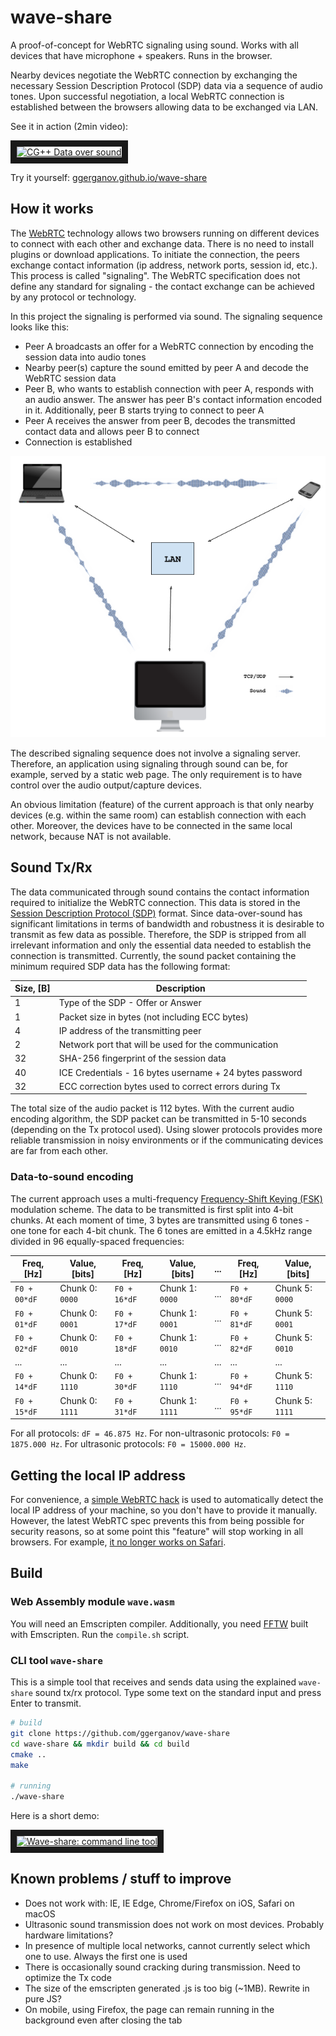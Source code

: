 # wave-share

A proof-of-concept for WebRTC signaling using sound. Works with all devices that have microphone + speakers. Runs in the
browser.

Nearby devices negotiate the WebRTC connection by exchanging the necessary Session Description Protocol (SDP) data via
a sequence of audio tones. Upon successful negotiation, a local WebRTC connection is established between the browsers allowing data to be exchanged via LAN.

See it in action (2min video):

<a href="http://www.youtube.com/watch?feature=player_embedded&v=d30QDrKyQkg" target="_blank"><img src="http://img.youtube.com/vi/d30QDrKyQkg/0.jpg" alt="CG++ Data over sound" width="360" height="270" border="10" /></a>

Try it yourself: [ggerganov.github.io/wave-share](https://ggerganov.github.io/wave-share)

## How it works

The [WebRTC](https://en.wikipedia.org/wiki/WebRTC) technology allows two browsers running on different devices to connect with each other and exchange data. There is no need to install plugins or download applications. To initiate the connection, the peers exchange contact information (ip address, network ports, session id, etc.). This process is called "signaling". The WebRTC specification does not define any standard for signaling - the contact exchange can be achieved by any protocol or technology.

In this project the signaling is performed via sound. The signaling sequence looks like this:

  - Peer A broadcasts an offer for a WebRTC connection by encoding the session data into audio tones
  - Nearby peer(s) capture the sound emitted by peer A and decode the WebRTC session data
  - Peer B, who wants to establish connection with peer A, responds with an audio answer. The answer has peer B's contact information encoded in it. Additionally, peer B starts trying to connect to peer A
  - Peer A receives the answer from peer B, decodes the transmitted contact data and allows peer B to connect
  - Connection is established
  
<p align="center"><img src="media/wave-share-scheme2.png"></p>
  
The described signaling sequence does not involve a signaling server. Therefore, an application using signaling through sound can be, for example, served by a static web page. The only requirement is to have control over the audio output/capture devices.

An obvious limitation (feature) of the current approach is that only nearby devices (e.g. within the same room) can establish connection with each other. Moreover, the devices have to be connected in the same local network, because NAT is not available.

## Sound Tx/Rx

The data communicated through sound contains the contact information required to initialize the WebRTC connection. This data is stored in the [Session Description Protocol (SDP)](https://en.wikipedia.org/wiki/Session_Description_Protocol) format. Since data-over-sound has significant limitations in terms of bandwidth and robustness it is desirable to transmit as few data as possible. Therefore, the SDP is stripped from all irrelevant information and only the essential data needed to establish the connection is transmitted. Currently, the sound packet containing the minimum required SDP data has the following format:

| Size, [B] | Description |
| --------- | ----------- |
| 1         | Type of the SDP - Offer or Answer |
| 1         | Packet size in bytes (not including ECC bytes) |
| 4         | IP address of the transmitting peer |
| 2         | Network port that will be used for the communication |
| 32        | SHA-256 fingerprint of the session data |
| 40        | ICE Credentials - 16 bytes username + 24 bytes password |
| 32        | ECC correction bytes used to correct errors during Tx |

The total size of the audio packet is 112 bytes. With the current audio encoding algorithm, the SDP packet can be transmitted in 5-10 seconds (depending on the Tx protocol used). Using slower protocols provides more reliable transmission in noisy environments or if the communicating devices are far from each other.

### Data-to-sound encoding

The current approach uses a multi-frequency [Frequency-Shift Keying (FSK)](https://en.wikipedia.org/wiki/Frequency-shift_keying) modulation scheme. The data to be transmitted is first split into 4-bit chunks. At each moment of time, 3 bytes are transmitted using 6 tones - one tone for each 4-bit chunk. The 6 tones are emitted in a 4.5kHz range divided in 96 equally-spaced frequencies:

| Freq, [Hz]   | Value, [bits]   | Freq, [Hz]   | Value, [bits]   | ... | Freq, [Hz]   | Value, [bits]   |
| ------------ | --------------- | ------------ | --------------- | --- | ------------ | --------------- |
| `F0 + 00*dF` | Chunk 0: `0000` | `F0 + 16*dF` | Chunk 1: `0000` | ... | `F0 + 80*dF` | Chunk 5: `0000` |
| `F0 + 01*dF` | Chunk 0: `0001` | `F0 + 17*dF` | Chunk 1: `0001` | ... | `F0 + 81*dF` | Chunk 5: `0001` |
| `F0 + 02*dF` | Chunk 0: `0010` | `F0 + 18*dF` | Chunk 1: `0010` | ... | `F0 + 82*dF` | Chunk 5: `0010` |
| ...          | ...             | ...          | ...             | ... | ...          | ...             |
| `F0 + 14*dF` | Chunk 0: `1110` | `F0 + 30*dF` | Chunk 1: `1110` | ... | `F0 + 94*dF` | Chunk 5: `1110` |
| `F0 + 15*dF` | Chunk 0: `1111` | `F0 + 31*dF` | Chunk 1: `1111` | ... | `F0 + 95*dF` | Chunk 5: `1111` |

For all protocols: `dF = 46.875 Hz`. For non-ultrasonic protocols: `F0 = 1875.000 Hz`. For ultrasonic protocols: `F0 = 15000.000 Hz`.

## Getting the local IP address

For convenience, a [simple WebRTC hack](https://github.com/diafygi/webrtc-ips) is used to automatically detect the local IP address of your machine, so you don't have to provide it manually. However, the latest WebRTC spec prevents this from being possible for security reasons, so at some point this "feature" will stop working in all browsers. For example, [it no longer works on Safari](https://stackoverflow.com/questions/46925857/get-the-client-ip-address-with-javascript-on-safari).

## Build

### Web Assembly module `wave.wasm`

You will need an Emscripten compiler. Additionally, you need [FFTW](http://www.fftw.org) built with Emscripten. Run the ``compile.sh`` script.

### CLI tool `wave-share`

This is a simple tool that receives and sends data using the explained `wave-share` sound tx/rx protocol. Type some text on the standard input and press Enter to transmit.

```bash
# build
git clone https://github.com/ggerganov/wave-share
cd wave-share && mkdir build && cd build
cmake ..
make

# running
./wave-share
```

Here is a short demo:

<a href="http://www.youtube.com/watch?feature=player_embedded&v=TcfjCMCyqF0" target="_blank"><img src="http://img.youtube.com/vi/TcfjCMCyqF0/0.jpg" alt="Wave-share: command line tool" width="360" height="270" border="10" /></a>

## Known problems / stuff to improve

  - Does not work with: IE, IE Edge, Chrome/Firefox on iOS, Safari on macOS
  - Ultrasonic sound transmission does not work on most devices. Probably hardware limitations?
  - In presence of multiple local networks, cannot currently select which one to use. Always the first one is used
  - There is occasionally sound cracking during transmission. Need to optimize the Tx code
  - The size of the emscripten generated .js is too big (~1MB). Rewrite in pure JS?
  - On mobile, using Firefox, the page can remain running in the background even after closing the tab

